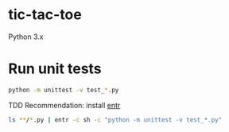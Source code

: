 # tic-tac-toe

Python 3.x

# Run unit tests

```sh
python -m unittest -v test_*.py
```
TDD Recommendation: install [entr](http://entrproject.org/)
```sh
ls **/*.py | entr -c sh -c "python -m unittest -v test_*.py"
```
